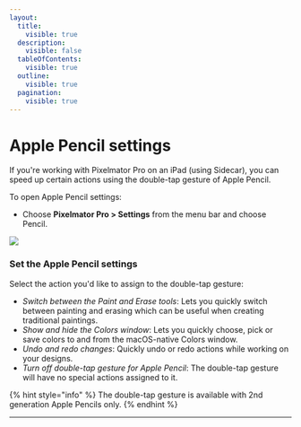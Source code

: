 ```yaml
---
layout:
  title:
    visible: true
  description:
    visible: false
  tableOfContents:
    visible: true
  outline:
    visible: true
  pagination:
    visible: true
---
```


# Apple Pencil settings

If you're working with Pixelmator Pro on an iPad (using Sidecar), you can speed up certain actions using the double-tap gesture of Apple Pencil.

To open Apple Pencil settings:

* Choose **Pixelmator Pro > Settings** from the menu bar and choose Pencil.

![](https://help.pixelmator.com/pixelmator-pro/3.5/assets/English/1642686343000.png)

### Set the Apple Pencil settings

Select the action you'd like to assign to the double-tap gesture:

* _Switch between the Paint and Erase tools_: Lets you quickly switch between painting and erasing which can be useful when creating traditional paintings.
* _Show and hide the Colors window_: Lets you quickly choose, pick or save colors to and from the macOS-native Colors window.
* _Undo and redo changes_: Quickly undo or redo actions while working on your designs.
* _Turn off double-tap gesture for Apple Pencil_: The double-tap gesture will have no special actions assigned to it.

{% hint style="info" %}
The double-tap gesture is available with 2nd generation Apple Pencils only.
{% endhint %}

***
